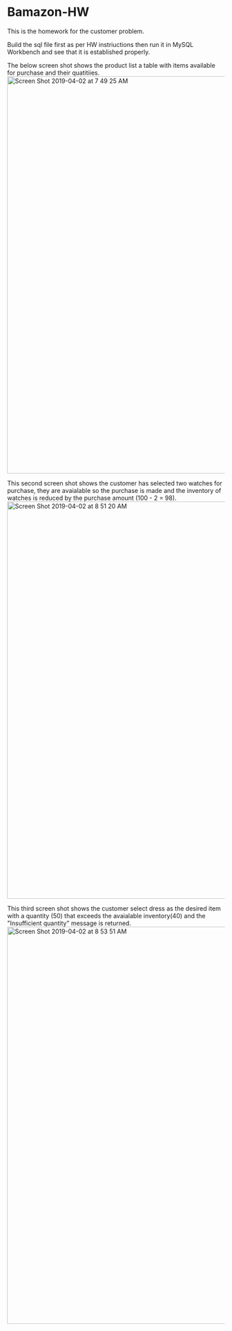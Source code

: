 # Bamazon-HW

This is the homework for the customer problem.

Build the sql file first as per HW instriuctions then run it in MySQL Workbench and see that it is established properly.

The below screen shot shows the product list a table with items available for purchase and their quatitiies.
<img width="919" alt="Screen Shot 2019-04-02 at 7 49 25 AM" src="https://user-images.githubusercontent.com/47362473/55412592-97754100-551c-11e9-9e18-ce0a7fe913fb.png">

This second screen shot shows the customer has selected two watches for purchase, they are avaialable so the purchase is made and the inventory of watches is reduced by the purchase amount (100 - 2 = 98).
<img width="919" alt="Screen Shot 2019-04-02 at 8 51 20 AM" src="https://user-images.githubusercontent.com/47362473/55416915-89c3b980-5524-11e9-889a-710c136e1453.png">

This third screen shot shows the customer select dress as the desired item with a quantity (50) that exceeds the avaialable inventory(40) and the "Insufficient quantity" message is returned.
<img width="919" alt="Screen Shot 2019-04-02 at 8 53 51 AM" src="https://user-images.githubusercontent.com/47362473/55417089-e030f800-5524-11e9-8b47-448331b51aa3.png">
